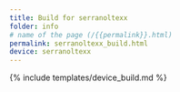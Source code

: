 ```yaml
---
title: Build for serranoltexx
folder: info
# name of the page (/{{permalink}}.html)
permalink: serranoltexx_build.html
device: serranoltexx
---
```

{% include templates/device_build.md %}
